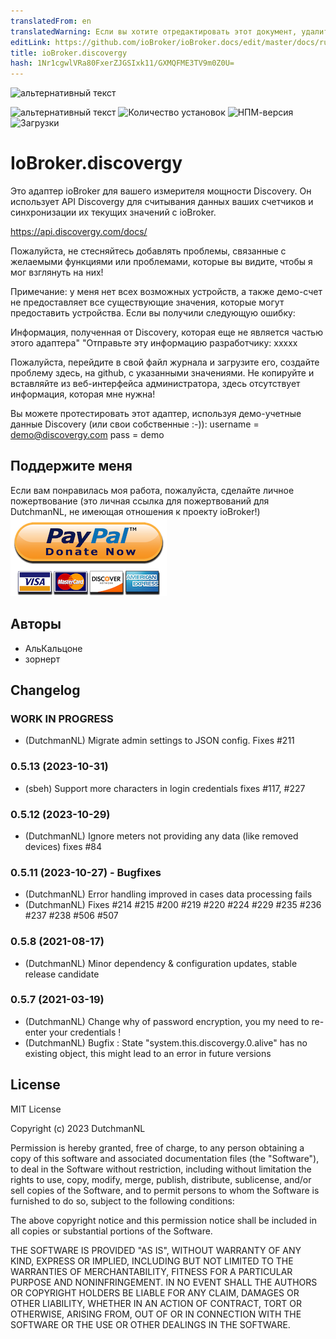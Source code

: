 ```yaml
---
translatedFrom: en
translatedWarning: Если вы хотите отредактировать этот документ, удалите поле «translatedFrom», в противном случае этот документ будет снова автоматически переведен
editLink: https://github.com/ioBroker/ioBroker.docs/edit/master/docs/ru/adapterref/iobroker.discovergy/README.md
title: ioBroker.discovergy
hash: 1Nr1cgwlVRa80FxerZJGSIxk11/GXMQFME3TV9m0Z0U=
---
```

![альтернативный текст](https://raw.githubusercontent.com/DrozmotiX/ioBroker.discovergy/master/admin/Discovergy_logo.png)

![альтернативный текст](https://travis-ci.org/DrozmotiX/ioBroker.discovergy.svg?branch=master)
![Количество установок](http://iobroker.live/badges/discovergy-stable.svg)
![НПМ-версия](http://img.shields.io/npm/v/iobroker.discovergy.svg)
![Загрузки](https://img.shields.io/npm/dm/iobroker.discovergy.svg)

# IoBroker.discovergy
Это адаптер ioBroker для вашего измерителя мощности Discovery.
Он использует API Discovergy для считывания данных ваших счетчиков и синхронизации их текущих значений с ioBroker.

https://api.discovergy.com/docs/

Пожалуйста, не стесняйтесь добавлять проблемы, связанные с желаемыми функциями или проблемами, которые вы видите, чтобы я мог взглянуть на них!

Примечание: у меня нет всех возможных устройств, а также демо-счет не предоставляет все существующие значения, которые могут предоставить устройства.
Если вы получили следующую ошибку:

Информация, полученная от Discovery, которая еще не является частью этого адаптера" "Отправьте эту информацию разработчику: xxxxx

Пожалуйста, перейдите в свой файл журнала и загрузите его, создайте проблему здесь, на github, с указанными значениями.
Не копируйте и вставляйте из веб-интерфейса администратора, здесь отсутствует информация, которая мне нужна!

Вы можете протестировать этот адаптер, используя демо-учетные данные Discovery (или свои собственные :-)): username = demo@discovergy.com pass = demo

## Поддержите меня
Если вам понравилась моя работа, пожалуйста, сделайте личное пожертвование (это личная ссылка для пожертвований для DutchmanNL, не имеющая отношения к проекту ioBroker!) [![Пожертвовать](https://raw.githubusercontent.com/DrozmotiX/ioBroker.wled/master/admin/button.png)](http://paypal.me/DutchmanNL)

## Авторы
* АльКальцоне
* зорнерт

## Changelog

<!--
    Placeholder for the next version (at the beginning of the line):
    ### __WORK IN PROGRESS__
-->

### __WORK IN PROGRESS__
* (DutchmanNL) Migrate admin settings to JSON config. Fixes #211

### 0.5.13 (2023-10-31)
* (sbeh) Support more characters in login credentials fixes #117, #227

### 0.5.12 (2023-10-29)
* (DutchmanNL) Ignore meters not providing any data (like removed devices) fixes #84

### 0.5.11 (2023-10-27) - Bugfixes
* (DutchmanNL) Error handling improved in cases data processing fails
* (DutchmanNL) Fixes #214 #215 #200 #219 #220 #224 #229 #235 #236 #237 #238 #506 #507

### 0.5.8 (2021-08-17)
* (DutchmanNL) Minor dependency & configuration updates, stable release candidate

### 0.5.7 (2021-03-19)
* (DutchmanNL) Change why of password encryption, you my need to re-enter your credentials !
* (DutchmanNL) Bugfix : State "system.this.discovergy.0.alive" has no existing object, this might lead to an error in future versions

## License
MIT License

Copyright (c) 2023 DutchmanNL

Permission is hereby granted, free of charge, to any person obtaining a copy
of this software and associated documentation files (the "Software"), to deal
in the Software without restriction, including without limitation the rights
to use, copy, modify, merge, publish, distribute, sublicense, and/or sell
copies of the Software, and to permit persons to whom the Software is
furnished to do so, subject to the following conditions:

The above copyright notice and this permission notice shall be included in all
copies or substantial portions of the Software.

THE SOFTWARE IS PROVIDED "AS IS", WITHOUT WARRANTY OF ANY KIND, EXPRESS OR
IMPLIED, INCLUDING BUT NOT LIMITED TO THE WARRANTIES OF MERCHANTABILITY,
FITNESS FOR A PARTICULAR PURPOSE AND NONINFRINGEMENT. IN NO EVENT SHALL THE
AUTHORS OR COPYRIGHT HOLDERS BE LIABLE FOR ANY CLAIM, DAMAGES OR OTHER
LIABILITY, WHETHER IN AN ACTION OF CONTRACT, TORT OR OTHERWISE, ARISING FROM,
OUT OF OR IN CONNECTION WITH THE SOFTWARE OR THE USE OR OTHER DEALINGS IN THE
SOFTWARE.
